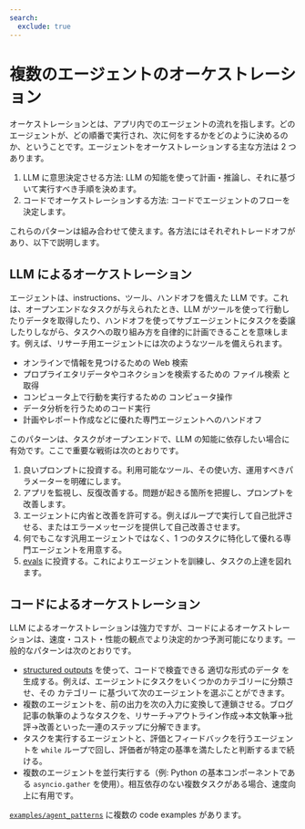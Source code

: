 ```yaml
---
search:
  exclude: true
---
```

# 複数のエージェントのオーケストレーション

オーケストレーションとは、アプリ内でのエージェントの流れを指します。どのエージェントが、どの順番で実行され、次に何をするかをどのように決めるのか、ということです。エージェントをオーケストレーションする主な方法は 2 つあります。

1. LLM に意思決定させる方法: LLM の知能を使って計画・推論し、それに基づいて実行すべき手順を決めます。
2. コードでオーケストレーションする方法: コードでエージェントのフローを決定します。

これらのパターンは組み合わせて使えます。各方法にはそれぞれトレードオフがあり、以下で説明します。

## LLM によるオーケストレーション

エージェントは、instructions、ツール、ハンドオフを備えた LLM です。これは、オープンエンドなタスクが与えられたとき、LLM がツールを使って行動したりデータを取得したり、ハンドオフを使ってサブエージェントにタスクを委譲したりしながら、タスクへの取り組み方を自律的に計画できることを意味します。例えば、リサーチ用エージェントには次のようなツールを備えられます。

-   オンラインで情報を見つけるための Web 検索
-   プロプライエタリデータやコネクションを検索するための ファイル検索 と取得
-   コンピュータ上で行動を実行するための コンピュータ操作
-   データ分析を行うためのコード実行
-   計画やレポート作成などに優れた専門エージェントへのハンドオフ

このパターンは、タスクがオープンエンドで、LLM の知能に依存したい場合に有効です。ここで重要な戦術は次のとおりです。

1. 良いプロンプトに投資する。利用可能なツール、その使い方、運用すべきパラメーターを明確にします。
2. アプリを監視し、反復改善する。問題が起きる箇所を把握し、プロンプトを改善します。
3. エージェントに内省と改善を許可する。例えばループで実行して自己批評させる、またはエラーメッセージを提供して自己改善させます。
4. 何でもこなす汎用エージェントではなく、1 つのタスクに特化して優れる専門エージェントを用意する。
5. [evals](https://platform.openai.com/docs/guides/evals) に投資する。これによりエージェントを訓練し、タスクの上達を図れます。

## コードによるオーケストレーション

LLM によるオーケストレーションは強力ですが、コードによるオーケストレーションは、速度・コスト・性能の観点でより決定的かつ予測可能になります。一般的なパターンは次のとおりです。

-   [structured outputs](https://platform.openai.com/docs/guides/structured-outputs) を使って、コードで検査できる 適切な形式のデータ を生成する。例えば、エージェントにタスクをいくつかのカテゴリーに分類させ、その カテゴリー に基づいて次のエージェントを選ぶことができます。
-   複数のエージェントを、前の出力を次の入力に変換して連鎖させる。ブログ記事の執筆のようなタスクを、リサーチ→アウトライン作成→本文執筆→批評→改善といった一連のステップに分解できます。
-   タスクを実行するエージェントと、評価とフィードバックを行うエージェントを `while` ループで回し、評価者が特定の基準を満たしたと判断するまで続ける。
-   複数のエージェントを並行実行する（例: Python の基本コンポーネントである `asyncio.gather` を使用）。相互依存のない複数タスクがある場合、速度向上に有用です。

[`examples/agent_patterns`](https://github.com/openai/openai-agents-python/tree/main/examples/agent_patterns) に複数の code examples があります。
